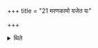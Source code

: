 +++
title = "21 मरणकामो यजेत यः"

+++

<details><summary>थिते</summary>

21. A sacrificer desirous of death and one who desires “May I go to the heaven without having any disease" should perform (this sacrifice). 
</details>
